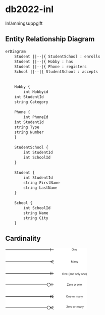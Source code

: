 # db2022-inl
Inlämningsuppgift

## Entity Relationship Diagram

```mermaid
erDiagram
    Student ||--|{ StudentSchool : enrolls
    Student ||--|{ Hobby : has
    Student ||--|{ Phone : registers
    School ||--|{ StudentSchool : accepts
    

    Hobby {
    	int Hobbyid
	int StudentId
	string Category

    Phone {
    	int PhoneId
	int StudentId
	string Type
	string Number
    }

    StudentSchool {
        int StudentId
        int SchoolId
    }

    Student {
        int StudentId
        string FirstName
        string LastName
    }

    School {
        int SchoolId
        string Name
        string City
    }
```

## Cardinality

![Cardinality](cardinality-1.png)
